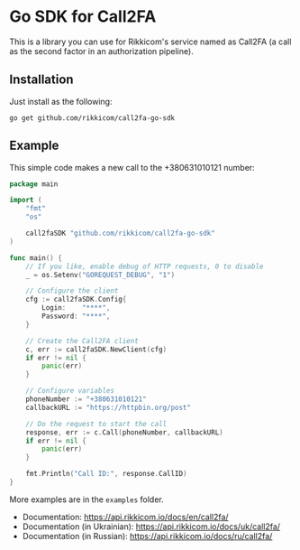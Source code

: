 # Go SDK for Call2FA

This is a library you can use for Rikkicom's service named as Call2FA 
(a call as the second factor in an authorization pipeline).

## Installation

Just install as the following:

```
go get github.com/rikkicom/call2fa-go-sdk
```

## Example

This simple code makes a new call to the +380631010121 number:

```go
package main

import (
	"fmt"
	"os"

	call2faSDK "github.com/rikkicom/call2fa-go-sdk"
)

func main() {
	// If you like, enable debug of HTTP requests, 0 to disable
	_ = os.Setenv("GOREQUEST_DEBUG", "1")

	// Configure the client
	cfg := call2faSDK.Config{
		Login:    "****",
		Password: "****",
	}

	// Create the Call2FA client
	c, err := call2faSDK.NewClient(cfg)
	if err != nil {
		panic(err)
	}

	// Configure variables
	phoneNumber := "+380631010121"
	callbackURL := "https://httpbin.org/post"

	// Do the request to start the call
	response, err := c.Call(phoneNumber, callbackURL)
	if err != nil {
		panic(err)
	}

	fmt.Println("Call ID:", response.CallID)
}
```

More examples are in the `examples` folder.

- Documentation: https://api.rikkicom.io/docs/en/call2fa/
- Documentation (in Ukrainian): https://api.rikkicom.io/docs/uk/call2fa/
- Documentation (in Russian): https://api.rikkicom.io/docs/ru/call2fa/

